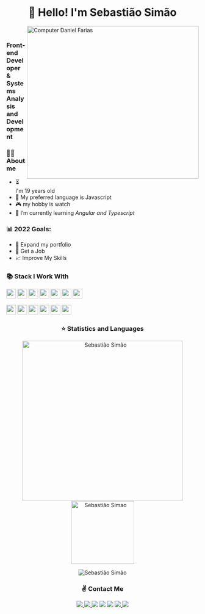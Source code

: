 <p align="left">
<h1 align ="center">👋 Hello! I'm Sebastião Simão</h1>

<img src="https://miro.medium.com/max/1400/1*GKSUn8nIBnFy07luMC5wlw.gif" min-width="500px" max-width="500px" height="400" width="450" align="right" alt="Computer Daniel Farias">
<br />
<h3> Front-end Developer & Systems Analysis and Development</h3>

### 🧑🏻 About me
- ⏳  I'm 19 years old
- 💙  My preferred language is Javascript
- 🎮  my hobby is watch
- 🌱  I’m currently learning *Angular and Typescript*

### 📊  2022 Goals:
   - 📂  Expand my portfolio
   - 🤝  Get a Job
   - 📈  Improve My Skills
<p/>

### 📚  Stack I Work With

<p align="left">
  <img src="https://img.shields.io/badge/git-F05033?style=for-the-badge&logo=git&logoColor=white" height="25"/>
  <img src="https://img.shields.io/badge/html-FC490B?&style=for-the-badge&logo=html5&logoColor=white" height="25"/>
  <img src="https://img.shields.io/badge/css-264DE4?style=for-the-badge&logo=css3&logoColor=white" height="25"/>
  <img src="https://img.shields.io/badge/VS%20Code-007ACC.svg?&style=for-the-badge&logo=visual-studio-code&logoColor=white" height="25"/>
  <img src="https://img.shields.io/badge/javascript-F7DF1E.svg?&style=for-the-badge&logo=javascript&logoColor=white" height="25"/>
  <img src ="https://img.shields.io/badge/node.js-87C111?style=for-the-badge&logo=node.js&logoColor=white" height="25"/>
  <img src ="https://img.shields.io/badge/C-00599C?style=for-the-badge&logo=c&logoColor=white" height="25"/>
</p>
<p align="left">
  <img src="https://img.shields.io/badge/Angular-DD0031?style=for-the-badge&logo=angular&logoColor=white" height="25"/>
  <img src="https://img.shields.io/badge/github-171516?style=for-the-badge&logo=github&logoColor=white" height="25"/>
  <img src="https://img.shields.io/badge/react-61DBFB.svg?&style=for-the-badge&logo=react&logoColor=white" height="25"/>
  <img src ="https://img.shields.io/badge/typescript-007ACC?&logo=TypeScript&style=for-the-badge&logoColor=white" height ="25"/>
  <img src ="https://img.shields.io/badge/-NextJS%20-black?style=for-the-badge&logo=vercel&logoColor=white" height ="25"/>
  <img src ="https://img.shields.io/badge/-figma%20-red?style=for-the-badge&logo=figma&logoColor=white" height ="25"/>
</p>

 <h3 align="center">⭐  Statistics and Languages</h3>

 <p align="center"> 
    <img src="https://github-readme-stats.vercel.app/api?username=Sebs8774&count_private=true&show_icons=true&theme=dracula" alt="Sebastião Simão" width="420"/> 
    <img src="https://github-readme-stats.vercel.app/api/top-langs/?username=Sebs8774&&langs_count=8&layout=compact&theme=dracula" alt="Sebastião Simao" height="165" />
</p>
<p align="center">
 <img src="https://github-profile-trophy.vercel.app/?username=Sebs8774&theme=dracula&row=1" alt="Sebastião Simão" />
</p>

<h3 align="center">✌️ Contact Me</h3>

<p align="center">
    <a href="https://www.linkedin.com/in/danielfariias/"><img src="https://img.shields.io/badge/Telegram-2CA5E0?style=for-the-badge&logo=telegram&logoColor=white"/>
</a>
   <a href="https://www.linkedin.com/in/danielfariias/"><img src="https://img.shields.io/badge/WhatsApp-25D366?style=for-the-badge&logo=whatsapp&logoColor=white"/>
</a>
  <a href="https://www.linkedin.com/in/danielfariias/"><img src="https://img.shields.io/badge/-sebastião-0077B5?style=for-the-badge&logo=Linkedin&logoColor=white"/></a>
  <a href="mailto:danielfariias15@gmail.com"><img src="https://img.shields.io/badge/-danielfariias15@gmail.com-D14836?style=for-the-badge&logo=Gmail&logoColor=white"/></a>
  <a href="https://www.instagram.com/daniel.fariias/"><img src="https://img.shields.io/badge/-@daniel.fariias-E4405F?style=for-the-badge&logo=Instagram&logoColor=white"/></a>
  <a href="https://www.instagram.com/daniel.fariias/"><img src="https://img.shields.io/badge/Discord-7289DA?style=for-the-badge&logo=discord&logoColor=white"/>
</a>
  <a href="https://www.instagram.com/daniel.fariias/"><img src="https://img.shields.io/badge/Twitter-1DA1F2?style=for-the-badge&logo=twitter&logoColor=white"/>
</a>
</p><br>

